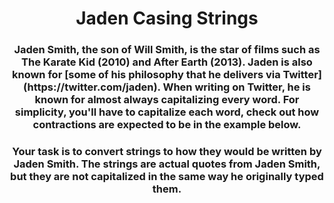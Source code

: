 <div align = 'center'>

# Jaden Casing Strings

</div>

<div align = 'center'>

<h3>Jaden Smith, the son of Will Smith, is the star of films such as The Karate Kid (2010) and After Earth (2013). Jaden is also known for [some of his philosophy that he delivers via Twitter](https://twitter.com/jaden). When writing on Twitter, he is known for almost always capitalizing every word. For simplicity, you'll have to capitalize each word, check out how contractions are expected to be in the example below.</h3>

<h3>Your task is to convert strings to how they would be written by Jaden Smith. The strings are actual quotes from Jaden Smith, but they are not capitalized in the same way he originally typed them.</h3>

</div>
